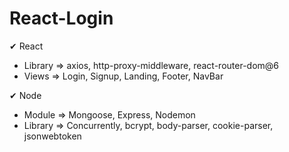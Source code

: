 # React-Login

✔ React
- Library => axios, http-proxy-middleware, react-router-dom@6
- Views => Login, Signup, Landing, Footer, NavBar

✔ Node
- Module => Mongoose, Express, Nodemon
- Library => Concurrently, bcrypt, body-parser, cookie-parser, jsonwebtoken
